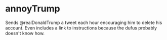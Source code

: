 # annoyTrump
Sends @realDonaldTrump a tweet each hour encouraging him to delete his account. Even includes a link to instructions because the dufus probably doesn't know how.
